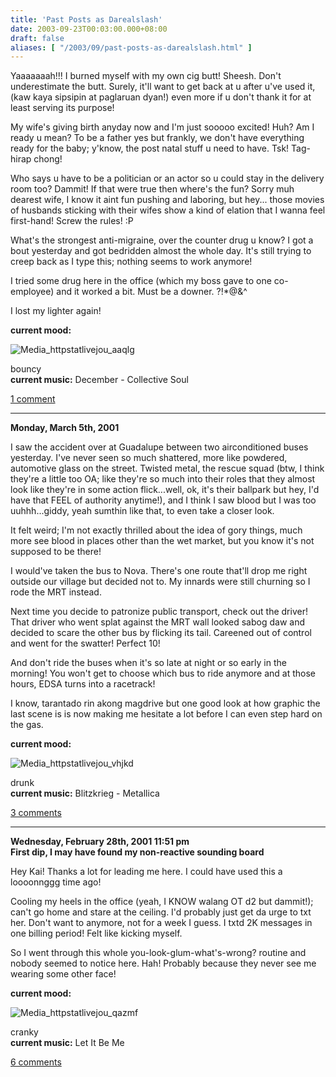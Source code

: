 ```yaml
---
title: 'Past Posts as Darealslash'
date: 2003-09-23T00:03:00.000+08:00
draft: false
aliases: [ "/2003/09/past-posts-as-darealslash.html" ]
---
```


Yaaaaaaah!!! I burned myself with my own cig butt! Sheesh. Don't underestimate the butt. Surely, it'll want to get back at u after u've used it, (kaw kaya sipsipin at paglaruan dyan!) even more if u don't thank it for at least serving its purpose!

My wife's giving birth anyday now and I'm just sooooo excited! Huh? Am I ready u mean? To be a father yes but frankly, we don't have everything ready for the baby; y'know, the post natal stuff u need to have. Tsk! Tag-hirap chong!

Who says u have to be a politician or an actor so u could stay in the delivery room too? Dammit! If that were true then where's the fun? Sorry muh dearest wife, I know it aint fun pushing and laboring, but hey... those movies of husbands sticking with their wifes show a kind of elation that I wanna feel first-hand! Screw the rules! :P

What's the strongest anti-migraine, over the counter drug u know? I got a bout yesterday and got bedridden almost the whole day. It's still trying to creep back as I type this; nothing seems to work anymore!

I tried some drug here in the office (which my boss gave to one co-employee) and it worked a bit. Must be a downer. ?!\*@&^

I lost my lighter again!  
  
**current mood:**

  
![Media_httpstatlivejou_aaqlg](http://jon.doblados.net/wp-content/uploads/2003/09/media_httpstatlivejou_aaqlg.gif)  

  
bouncy  
**current music:** December - Collective Soul  
  
[1 comment](http://www.livejournal.com/users/darealslash/916.html)  

* * *

  
**Monday, March 5th, 2001**  
  
I saw the accident over at Guadalupe between two airconditioned buses yesterday. I've never seen so much shattered, more like powdered, automotive glass on the street. Twisted metal, the rescue squad (btw, I think they're a little too OA; like they're so much into their roles that they almost look like they're in some action flick...well, ok, it's their ballpark but hey, I'd have that FEEL of authority anytime!), and I think I saw blood but I was too uuhhh...giddy, yeah sumthin like that, to even take a closer look.

It felt weird; I'm not exactly thrilled about the idea of gory things, much more see blood in places other than the wet market, but you know it's not supposed to be there!

I would've taken the bus to Nova. There's one route that'll drop me right outside our village but decided not to. My innards were still churning so I rode the MRT instead.

Next time you decide to patronize public transport, check out the driver! That driver who went splat against the MRT wall looked sabog daw and decided to scare the other bus by flicking its tail. Careened out of control and went for the swatter! Perfect 10!

And don't ride the buses when it's so late at night or so early in the morning! You won't get to choose which bus to ride anymore and at those hours, EDSA turns into a racetrack!

I know, tarantado rin akong magdrive but one good look at how graphic the last scene is is now making me hesitate a lot before I can even step hard on the gas.  
  
**current mood:**

  
![Media_httpstatlivejou_vhjkd](http://jon.doblados.net/wp-content/uploads/2003/09/media_httpstatlivejou_vHjkd.gif)  

  
drunk  
**current music:** Blitzkrieg - Metallica  
  
[3 comments](http://www.livejournal.com/users/darealslash/516.html)  

* * *

  
**Wednesday, February 28th, 2001 11:51 pm**  
**First dip, I may have found my non-reactive sounding board**  
  
Hey Kai! Thanks a lot for leading me here. I could have used this a loooonnggg time ago!

Cooling my heels in the office (yeah, I KNOW walang OT d2 but dammit!); can't go home and stare at the ceiling. I'd probably just get da urge to txt her. Don't want to anymore, not for a week I guess. I txtd 2K messages in one billing period! Felt like kicking myself.

So I went through this whole you-look-glum-what's-wrong? routine and nobody seemed to notice here. Hah! Probably because they never see me wearing some other face!  
  
**current mood:**

  
![Media_httpstatlivejou_qazmf](http://jon.doblados.net/wp-content/uploads/2003/09/media_httpstatlivejou_qazmF.gif)  

  
cranky  
**current music:** Let It Be Me  
  
[6 comments](http://www.livejournal.com/users/darealslash/463.html)